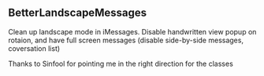 ## BetterLandscapeMessages

Clean up landscape mode in iMessages. Disable handwritten view popup on rotaion, and have full screen messages (disable side-by-side messages, coversation list)

Thanks to Sinfool for pointing me in the right direction for the classes
